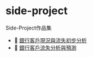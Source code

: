 # side-project
Side-Project作品集


- 📝 [銀行客戶現況與流失初步分析](https://github.com/akilchen/side-project/tree/SQL/)
- 📁 [銀行客戶流失分析與預測](https://github.com/akilchen/side-project/tree/Python/)
